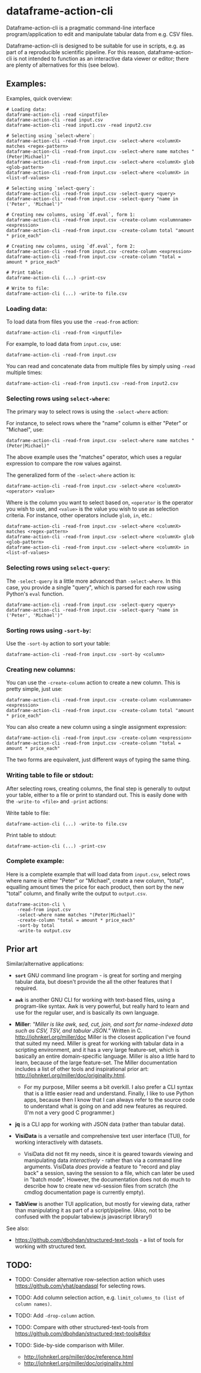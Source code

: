 # dataframe-action-cli

Dataframe-action-cli is a pragmatic command-line interface program/application
to edit and manipulate tabular data from e.g. CSV files.

Dataframe-action-cli is designed to be suitable for use in scripts, 
e.g. as part of a reproducible scientific pipeline.
For this reason, dataframe-action-cli is not intended to function as an interactive 
data viewer or editor; there are plenty of alternatives for this (see below).


## Examples:

Examples, quick overview:

    # Loading data:
    dataframe-action-cli -read <inputfile>
    dataframe-action-cli -read input.csv
    dataframe-action-cli -read input1.csv -read input2.csv

    # Selecting using `select-where`:
    dataframe-action-cli -read-from input.csv -select-where <columnX> matches <regex-pattern>
    dataframe-action-cli -read-from input.csv -select-where name matches "(Peter|Michael)"
    dataframe-action-cli -read-from input.csv -select-where <columnX> glob <glob-pattern>
    dataframe-action-cli -read-from input.csv -select-where <columnX> in <list-of-values>

    # Selecting using `select-query`:
    dataframe-action-cli -read-from input.csv -select-query <query>
    dataframe-action-cli -read-from input.csv -select-query "name in ('Peter', 'Michael')"

    # Creating new columns, using `df.eval`, form 1:
    dataframe-action-cli -read-from input.csv -create-column <columnname> <expression>
    dataframe-action-cli -read-from input.csv -create-column total "amount * price_each"

    # Creating new columns, using `df.eval`, form 2:
    dataframe-action-cli -read-from input.csv -create-column <expression>
    dataframe-action-cli -read-from input.csv -create-column "total = amount * price_each"

    # Print table:
    dataframe-action-cli (...) -print-csv
    
    # Write to file:
    dataframe-action-cli (...) -write-to file.csv




### Loading data:

To load data from files you use the `-read-from` action:

    dataframe-action-cli -read-from <inputfile>

For example, to load data from `input.csv`, use:

    dataframe-action-cli -read-from input.csv

You can read and concatenate data from multiple files by simply using `-read` multiple times:

    dataframe-action-cli -read-from input1.csv -read-from input2.csv


### Selecting rows using `select-where`:

The primary way to select rows is using the `-select-where` action:

For instance, to select rows where the "name" column is either "Peter" or "Michael", use:

    dataframe-action-cli -read-from input.csv -select-where name matches "(Peter|Michael)"

The above example uses the "matches" operator, which uses a regular expression to compare the row 
values against.

The generalized form of the `-select-where` action is:

    dataframe-action-cli -read-from input.csv -select-where <columnX> <operator> <value>

Where <column> is the column you want to select based on, `<operator` is the operator you wish to use,
and `<value>` is the value you wish to use as selection criteria. 
For instance, other operators include `glob`, `in`, etc.:

    dataframe-action-cli -read-from input.csv -select-where <columnX> matches <regex-pattern>
    dataframe-action-cli -read-from input.csv -select-where <columnX> glob <glob-pattern>
    dataframe-action-cli -read-from input.csv -select-where <columnX> in <list-of-values>


### Selecting rows using `select-query`:

The `-select-query` is a little more advanced than `-select-where`.
In this case, you provide a single "query", which is parsed for each row using
Python's `eval` function.

    dataframe-action-cli -read-from input.csv -select-query <query>
    dataframe-action-cli -read-from input.csv -select-query "name in ('Peter', 'Michael')"


### Sorting rows using `-sort-by`:

Use the `-sort-by` action to sort your table:

    dataframe-action-cli -read-from input.csv -sort-by <column>



### Creating new columns:

You can use the `-create-column` action to create a new column.
This is pretty simple, just use:

    dataframe-action-cli -read-from input.csv -create-column <columnname> <expression>
    dataframe-action-cli -read-from input.csv -create-column total "amount * price_each"

You can also create a new column using a single assignment expression:

    dataframe-action-cli -read-from input.csv -create-column <expression>
    dataframe-action-cli -read-from input.csv -create-column "total = amount * price_each"

The two forms are equivalent, just different ways of typing the same thing.


### Writing table to file or stdout:

After selecting rows, creating columns, the final step is generally to output your table,
either to a file or print to standard out.
This is easily done with the `-write-to <file>` and `-print` actions:
    
Write table to file:

    dataframe-action-cli (...) -write-to file.csv

Print table to stdout:

    dataframe-action-cli (...) -print-csv


### Complete example:

Here is a complete example that will load data from `input.csv`,
select rows where name is either "Peter" or "Michael",
create a new column, "total", equalling amount times the price for each product,
then sort by the new "total" column,
and finally write the output to `output.csv`.


    dataframe-aciton-cli \
        -read-from input.csv
        -select-where name matches "(Peter|Michael)"
        -create-column "total = amount * price_each"
        -sort-by total
        -write-to output.csv



## Prior art

Similar/alternative applications:


* **`sort`** GNU command line program - is great for sorting and merging tabular data,
  but doesn't provide the all the other features that I required.
  
* **`awk`** is another GNU CLI for working with text-based files, using a program-like syntax.
  Awk is very powerful, but really hard to learn and use for the regular user,
  and is basically its own language.

* **Miller**: 
    *"Miller is like awk, sed, cut, join, and sort for name-indexed data such as CSV, TSV, and tabular JSON."*
    Written in C. 
    http://johnkerl.org/miller/doc
    Miller is the closest application I've found that suited my need.
    Miller is great for working with tabular data in a scripting environment, 
    and it has a very large feature-set, which is basically an entire domain-specific language.
    Miller is also a little hard to learn, because of the large feature-set.
    The Miller documentation includes a list of other tools and inspirational prior art: 
    http://johnkerl.org/miller/doc/originality.html.
    
    * For my purpose, Miller seems a bit overkill. 
      I also prefer a CLI syntax that is a little easier read and understand.
      Finally, I like to use Python apps, because then I know that I can always 
      refer to the source code to understand what is going on and add new features
      as required. (I'm not a very good C programmer.)

* **jq** is a CLI app for working with JSON data (rather than tabular data).

* **VisiData** is a versatile and comprehensive text user interface (TUI),
  for working interactively with datasets.

  * VisiData did not fit my needs, since it is geared towards viewing and manipulating
      data *interactively* - rather than via a command line arguments.
      VisiData *does* provide a feature to "record and play back" a session, 
      saving the session to a file, which can later be used in "batch mode".
      However, the documentation does not do much to describe how to create 
      new vd-session files from scratch (the cmdlog documentation page is currently empty). 

* **TabView** is another TUI application, but mostly for viewing data, rather than 
  manipulating it as part of a script/pipeline. (Also, not to be confused with the popular
  tabview.js javascript library!)


See also:

* https://github.com/dbohdan/structured-text-tools - a list of tools for working with structured text.




TODO:
-----

* TODO: Consider alternative row-selection action which uses 
  https://github.com/yhat/pandasql for selecting rows.

* TODO: Add column selection action, e.g. `limit_columns_to (list of column names)`.
* TODO: Add `-drop-column` action.

* TODO: Compare with other structured-text-tools from
    https://github.com/dbohdan/structured-text-tools#dsv

* TODO: Side-by-side comparison with Miller.
    * http://johnkerl.org/miller/doc/reference.html
    * http://johnkerl.org/miller/doc/originality.html


